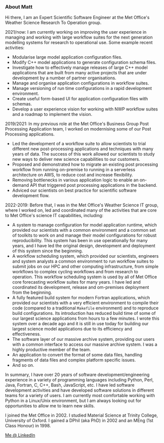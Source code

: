 ### About Matt

Hi there, I am an Expert Scientific Software Engineer at the Met Office's
Weather Science Research To Operation group.

2021/now: I am currently working on improving the user experience in managing
and working with large workflow suites for the next generation modelling
systems for research to operational use. Some example recent activities:

- Modularise large model application configuration files.
- Modify C++ model applications to generate configuration schema files.
- Investigate how to effectively manage releases of large C++ model applications
  that are built from many active projects that are under development by a
  number of partner organisations.
- Manage and organise application configurations in workflow suites.
- Manage versioning of run time configurations in a rapid development environment.
- Create useful form-based UI for application configuration files with schemas.
- Develop a user experience vision for working with NWP workflow suites and a
  roadmap to implement the vision.

2019/2021: In my previous role at the Met Office's Business Group Post
Processing Application team, I worked on modernising some of our Post
Processing applications.

- Led the development of a workflow suite to allow scientists to trial
  different new post-processing applications and techniques with many years of
  data. The success of this work allowed our scientists to study new ways to
  deliver new science capabilities to our customers.
- Proposed and demonstrated how to migrate an existing post processing
  workflow from running on-premise to running in a serverless architecture on
  AWS, to reduce cost and increase flexibility.
- Removing bottlenecks in various application logic to enable an on-demand API
  that triggered post processing applications in the backend.
- Adviced our scientists on best practice for scientific software development
  flow.

2022-2019: Before that, I was in the Met Office's Weather Science IT group,
where I worked on, led and coordinated many of the activities that are core to
Met Office's science IT capabilities, including:

- A system to manage configuration for model application runtime, which provided
  our scientists with a common environment and a common set of toolkits to work
  on and manage their model configurations for robust reproducibility. This
  system has been in use operationally for many years, and I have led the
  original design, development and deployment of this system since the
  beginning.
- A workflow scheduling system, which provided our scientists, engineers and
  system analysts a common environment to run workflow suites to submit jobs on
  our HPC and other computing infrastructure, from simple workflows to complex
  cycling workflows and from research to operation. This workflow scheduling
  system is used by all of Met Office core forecasting workflow suites for
  many years. I have led and coordinated its development, release and
  om-premises deployment from the beginning.
- A fully featured build system for modern Fortran applications, which provided
  our scientists with a very efficient environment to compile their code
  (compared to a traditional `Makefile` environment) and to reproduce build
  configurations. Its introduction has reduced build time of some of our
  largest science applications from hours to a few minutes. I wrote this system
  over a decade ago and it is still in use today for building our largest
  science model applications due to its efficiency and effectiveness.
- The software layer of our massive archive system, providing our users with
  a common interface to access our massive archive system. I was a highly
  productive member of the team.
- An application to convert the format of some data files, handling fragments of
  data files and complex platform specific issues.
- And so on.

In summary, I have over 20 years of software development/engineering experience
in a variety of programming languages including Python, Perl, Java, Fortran, C,
C++, Bash, JavaScript, etc. I have led software development activities and have
developed software solutions in different teams for a variety of users. I am
currently most comfortable working with Python in a Linux/Unix environment, but
I am always looking out for opportunities to allow me to learn new skills.

I joined the Met Office in 2002. I studied Material Science at Trinity College,
University of Oxford. I gained a DPhil (aka PhD) in 2002 and an MEng (1st Class
Honour) in 1998.

[Me @ LinkedIn](https://www.linkedin.com/in/matthewrmshin/)

<!--
**matthewrmshin/matthewrmshin** is a ✨ _special_ ✨ repository because its `README.md` (this file) appears on your GitHub profile.

Here are some ideas to get you started:

- 🔭 I’m currently working on ...
- 🌱 I’m currently learning ...
- 👯 I’m looking to collaborate on ...
- 🤔 I’m looking for help with ...
- 💬 Ask me about ...
- 📫 How to reach me: ...
- 😄 Pronouns: ...
- ⚡ Fun fact: ...
-->
